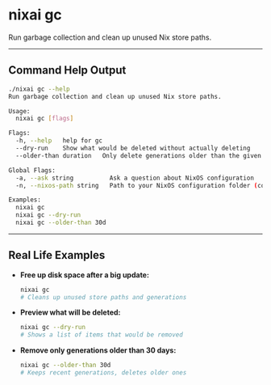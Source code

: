 # nixai gc

Run garbage collection and clean up unused Nix store paths.

---

## Command Help Output

```sh
./nixai gc --help
Run garbage collection and clean up unused Nix store paths.

Usage:
  nixai gc [flags]

Flags:
  -h, --help   help for gc
  --dry-run    Show what would be deleted without actually deleting
  --older-than duration   Only delete generations older than the given duration (e.g. 30d)

Global Flags:
  -a, --ask string          Ask a question about NixOS configuration
  -n, --nixos-path string   Path to your NixOS configuration folder (containing flake.nix or configuration.nix)

Examples:
  nixai gc
  nixai gc --dry-run
  nixai gc --older-than 30d
```

---

## Real Life Examples

- **Free up disk space after a big update:**
  ```sh
  nixai gc
  # Cleans up unused store paths and generations
  ```
- **Preview what will be deleted:**
  ```sh
  nixai gc --dry-run
  # Shows a list of items that would be removed
  ```
- **Remove only generations older than 30 days:**
  ```sh
  nixai gc --older-than 30d
  # Keeps recent generations, deletes older ones
  ```
